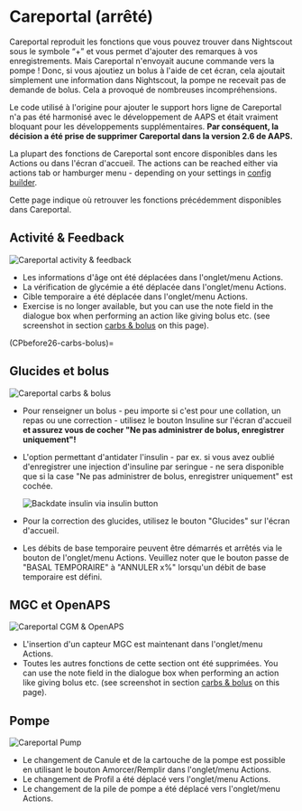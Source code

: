 # Careportal (arrêté)

Careportal reproduit les fonctions que vous pouvez trouver dans Nightscout sous le symbole “+” et vous permet d'ajouter des remarques à vos enregistrements. Mais Careportal n'envoyait aucune commande vers la pompe ! Donc, si vous ajoutiez un bolus à l'aide de cet écran, cela ajoutait simplement une information dans Nightscout, la pompe ne recevait pas de demande de bolus. Cela a provoqué de nombreuses incompréhensions.

Le code utilisé à l'origine pour ajouter le support hors ligne de Careportal n'a pas été harmonisé avec le développement de AAPS et était vraiment bloquant pour les développements supplémentaires. **Par conséquent, la décision a été prise de supprimer Careportal dans la version 2.6 de AAPS.**

La plupart des fonctions de Careportal sont encore disponibles dans les Actions ou dans l'écran d'accueil. The actions can be reached either via actions tab or hamburger menu - depending on your settings in [config builder](../SettingUpAaps/ConfigBuilder.md).

Cette page indique où retrouver les fonctions précédemment disponibles dans Careportal.

## Activité & Feedback

![Careportal activity & feedback](../images/Careportal_25_26_1_IIb.png)

- Les informations d'âge ont été déplacées dans l'onglet/menu Actions.
- La vérification de glycémie a été déplacée dans l'onglet/menu Actions.
- Cible temporaire a été déplacée dans l'onglet/menu Actions.
- Exercise is no longer available, but you can use the note field in the dialogue box when performing an action like giving bolus etc. (see screenshot in section [carbs & bolus](#carbs--bolus) on this page).

(CPbefore26-carbs-bolus)=

## Glucides et bolus

![Careportal carbs & bolus](../images/Careportal_25_26_2_IIa.png)

- Pour renseigner un bolus - peu importe si c'est pour une collation, un repas ou une correction - utilisez le bouton Insuline sur l'écran d'accueil **et assurez vous de cocher "Ne pas administrer de bolus, enregistrer uniquement"!**

- L'option permettant d'antidater l'insulin - par ex. si vous avez oublié d'enregistrer une injection d'insuline par seringue - ne sera disponible que si la case "Ne pas administrer de bolus, enregistrer uniquement" est cochée.

  ![Backdate insulin via insulin button](../images/Careportal_25_26_5.png)

- Pour la correction des glucides, utilisez le bouton "Glucides" sur l'écran d'accueil.

- Les débits de base temporaire peuvent être démarrés et arrêtés via le bouton de l'onglet/menu Actions. Veuillez noter que le bouton passe de "BASAL TEMPORAIRE" à "ANNULER x%" lorsqu'un débit de base temporaire est défini.

## MGC et OpenAPS

![Careportal CGM & OpenAPS](../images/Careportal_25_26_3_IIa.png)

- L'insertion d'un capteur MGC est maintenant dans l'onglet/menu Actions.
- Toutes les autres fonctions de cette section ont été supprimées. You can use the note field in the dialogue box when performing an action like giving bolus etc. (see screenshot in section [carbs & bolus](#carbs--bolus) on this page).

## Pompe

![Careportal Pump](../images/Careportal_25_26_4_IIb.png)

- Le changement de Canule et de la cartouche de la pompe est possible en utilisant le bouton Amorcer/Remplir dans l'onglet/menu Actions.
- Le changement de Profil a été déplacé vers l'onglet/menu Actions.
- Le changement de la pile de pompe a été déplacé vers l'onglet/menu Actions.
